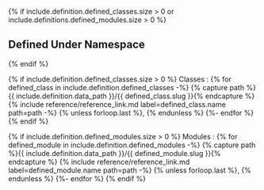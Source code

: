 {% if include.definition.defined_classes.size > 0 or include.definitions.defined_modules.size > 0 %}
## Defined Under Namespace
{% endif %}

{% if include.definition.defined_classes.size > 0 %}
Classes
: {% for defined_class in include.definition.defined_classes -%}
  {% capture path %}{{ include.definition.data_path }}/{{ defined_class.slug }}{% endcapture %}
  {% include reference/reference_link.md label=defined_class.name path=path -%}
  {% unless forloop.last %}, {% endunless %}
  {%- endfor %}
{% endif %}

{% if include.definition.defined_modules.size > 0 %}
Modules
: {% for defined_module in include.definition.defined_modules -%}
  {% capture path %}{{ include.definition.data_path }}/{{ defined_module.slug }}{% endcapture %}
  {% include reference/reference_link.md label=defined_module.name path=path -%}
  {% unless forloop.last %}, {% endunless %}
  {%- endfor %}
{% endif %}
